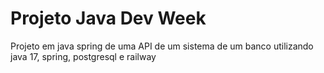 # Projeto Java Dev Week

Projeto em java spring de uma API de um sistema de um banco utilizando java 17, spring, postgresql e railway
